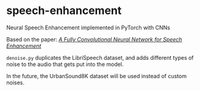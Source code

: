 # speech-enhancement

Neural Speech Enhancement implemented in PyTorch with CNNs

Based on the paper: *[A Fully Convolutional Neural Network for Speech Enhancement](https://arxiv.org/abs/1609.07132)*

`denoise.py` duplicates the LibriSpeech dataset, and adds different types of noise to the audio that gets put into the model.

In the future, the UrbanSound8K dataset will be used instead of custom noises.